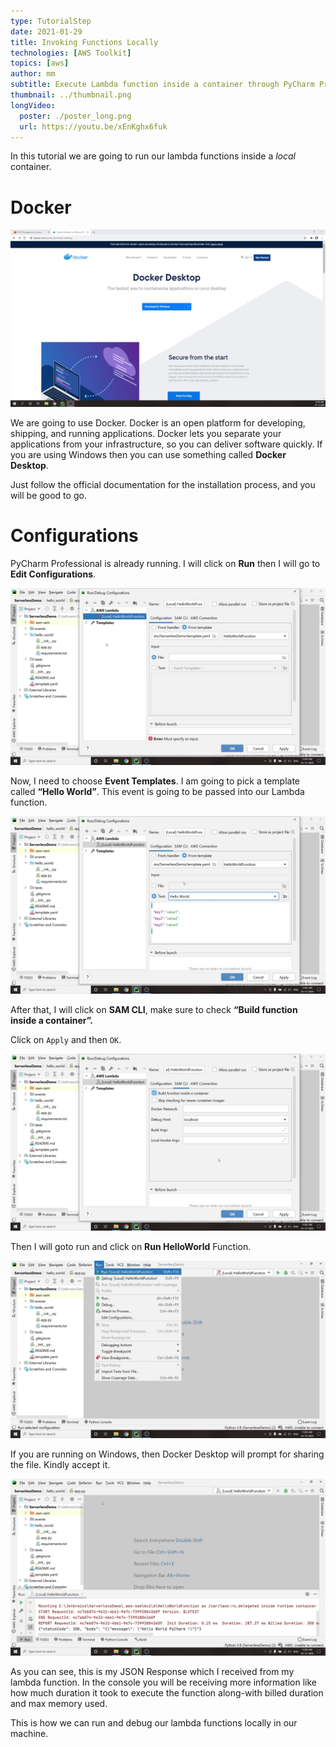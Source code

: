 ```yaml
---
type: TutorialStep
date: 2021-01-29
title: Invoking Functions Locally
technologies: [AWS Toolkit]
topics: [aws]
author: mm
subtitle: Execute Lambda function inside a container through PyCharm Professional.
thumbnail: ../thumbnail.png
longVideo:
  poster: ./poster_long.png
  url: https://youtu.be/xEnKghx6fuk
---
```


In this tutorial we are going to run our lambda functions inside a *local* container.

# Docker

![invoke_step_1](./steps/step1.png)

We are going to use Docker. Docker is an open platform for developing, shipping, and
running applications. Docker lets you separate your applications from your 
infrastructure, so you can deliver software quickly. If you are using Windows then you can use
something called **Docker Desktop**. 

Just follow the official documentation for the installation process, and you will be good to go.


# Configurations

PyCharm Professional is already running. I will click on **Run** 
then I will go to **Edit Configurations**.

![invoke_step_2](./steps/step2.png)


Now, I need to choose **Event Templates**. 
I am going to pick a template called **“Hello World”**. 
This event is going to be passed into our Lambda function.

![invoke_step_3](./steps/step3.png)


After that, I will click on **SAM CLI**, 
make sure to check **“Build function inside a container”.**

Click on `Apply` and then `OK`.

![invoke_step_4](./steps/step4.png)

Then I will goto run and click on **Run HelloWorld** Function.

![invoke_step_5](./steps/step5.png)

If you are running on Windows, then Docker Desktop will prompt for sharing the file. Kindly accept it.

![invoke_step_6](./steps/step6.png)

As you can see, this is my JSON Response which I received from my lambda function. 
In the console you will be receiving more information like how much duration it took
to execute the function along-with billed duration and max memory used.


This is how we can run and debug our lambda functions locally in our machine.
